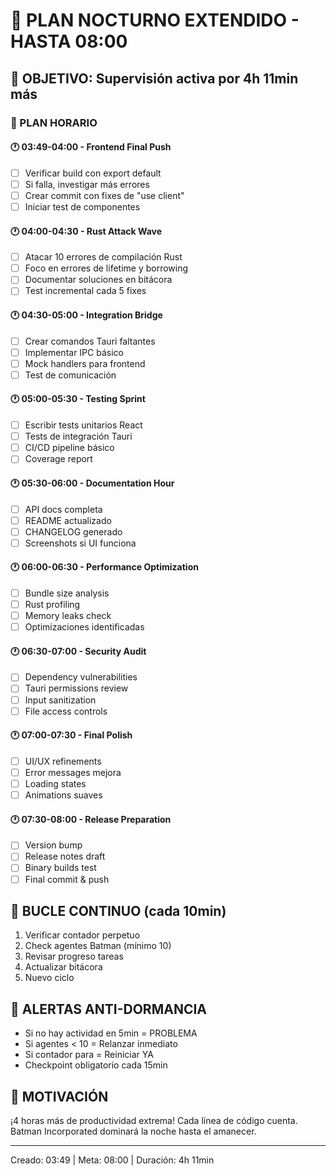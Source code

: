 # 🌙 PLAN NOCTURNO EXTENDIDO - HASTA 08:00

## 🎯 OBJETIVO: Supervisión activa por 4h 11min más

### 📅 PLAN HORARIO

#### 🕐 03:49-04:00 - Frontend Final Push
- [ ] Verificar build con export default
- [ ] Si falla, investigar más errores
- [ ] Crear commit con fixes de "use client"
- [ ] Iniciar test de componentes

#### 🕐 04:00-04:30 - Rust Attack Wave
- [ ] Atacar 10 errores de compilación Rust
- [ ] Foco en errores de lifetime y borrowing
- [ ] Documentar soluciones en bitácora
- [ ] Test incremental cada 5 fixes

#### 🕐 04:30-05:00 - Integration Bridge
- [ ] Crear comandos Tauri faltantes
- [ ] Implementar IPC básico
- [ ] Mock handlers para frontend
- [ ] Test de comunicación

#### 🕐 05:00-05:30 - Testing Sprint
- [ ] Escribir tests unitarios React
- [ ] Tests de integración Tauri
- [ ] CI/CD pipeline básico
- [ ] Coverage report

#### 🕐 05:30-06:00 - Documentation Hour
- [ ] API docs completa
- [ ] README actualizado
- [ ] CHANGELOG generado
- [ ] Screenshots si UI funciona

#### 🕐 06:00-06:30 - Performance Optimization
- [ ] Bundle size analysis
- [ ] Rust profiling
- [ ] Memory leaks check
- [ ] Optimizaciones identificadas

#### 🕐 06:30-07:00 - Security Audit
- [ ] Dependency vulnerabilities
- [ ] Tauri permissions review
- [ ] Input sanitization
- [ ] File access controls

#### 🕐 07:00-07:30 - Final Polish
- [ ] UI/UX refinements
- [ ] Error messages mejora
- [ ] Loading states
- [ ] Animations suaves

#### 🕐 07:30-08:00 - Release Preparation
- [ ] Version bump
- [ ] Release notes draft
- [ ] Binary builds test
- [ ] Final commit & push

## 🔄 BUCLE CONTINUO (cada 10min)
1. Verificar contador perpetuo
2. Check agentes Batman (mínimo 10)
3. Revisar progreso tareas
4. Actualizar bitácora
5. Nuevo ciclo

## 🚨 ALERTAS ANTI-DORMANCIA
- Si no hay actividad en 5min = PROBLEMA
- Si agentes < 10 = Relanzar inmediato
- Si contador para = Reiniciar YA
- Checkpoint obligatorio cada 15min

## 💪 MOTIVACIÓN
¡4 horas más de productividad extrema! Cada línea de código cuenta.
Batman Incorporated dominará la noche hasta el amanecer.

---
Creado: 03:49 | Meta: 08:00 | Duración: 4h 11min